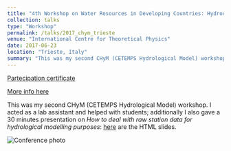 ```yaml
---
title: "4th Workshop on Water Resources in Developing Countries: Hydroclimate Modeling and Analysis Tools"
collection: talks
type: "Workshop"
permalink: /talks/2017_chym_trieste
venue: "International Centre for Theoretical Physics"
date: 2017-06-23
location: "Trieste, Italy"
summary: "This was my second CHyM (CETEMPS Hydrological Model) workshop. I acted as a lab assistant and helped with students; additionally I also gave a 30 minutes presentation on _How to deal with raw station data for hydrological modelling purposes_."
---
```


[Partecipation certificate](https://adrfantini.github.io/files/part_cert/2017_chym_trieste.pdf)

[More info here](http://indico.ictp.it/event/7969/)

This was my second CHyM (CETEMPS Hydrological Model) workshop. I acted as a lab assistant and helped with students; additionally I also gave a 30 minutes presentation on _How to deal with raw station data for hydrological modelling purposes_: [here](https://slides.com/odineidolon/chym2017) are the HTML slides.

![Conference photo](http://indico.ictp.it/event/7969/material/5/0.jpg)
